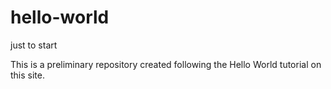# hello-world
just to start

This is a preliminary repository created following
the Hello World tutorial on this site.

